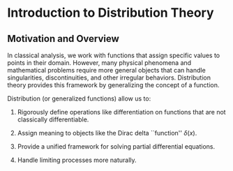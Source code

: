 # Introduction to Distribution Theory

## Motivation and Overview

In classical analysis, we work with functions that assign specific values to points
in their domain. However, many physical phenomena and mathematical problems require more
general objects that can handle singularities, discontinuities, and other irregular
behaviors. Distribution theory provides this framework by generalizing the concept
of a function.

Distribution (or generalized functions) allow us to:

1. Rigorously define operations like differentiation on functions that are not classically
differentiable.

2. Assign meaning to objects like the Dirac delta ``function'' $\delta(x)$.

3. Provide a unified framework for solving partial differential equations.

4. Handle limiting processes more naturally.



